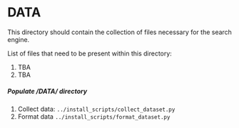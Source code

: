 # DATA
This directory should contain the collection of files necessary for the search engine.

List of files that need to be present within this directory:
1. TBA
2. TBA


 
 
##### Populate /DATA/ directory

1. Collect data: `../install_scripts/collect_dataset.py`
2. Format data  `../install_scripts/format_dataset.py`

